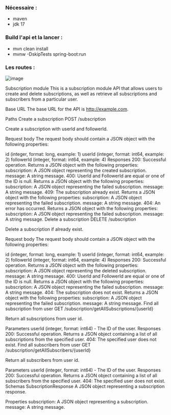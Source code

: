 ### Nécessaire : 
- maven
- jdk 17

### Build l'api et la lancer :
- mvn clean install
- mvnw -DskipTests spring-boot:run

### Les routes :
![image](https://github.com/projet-de-specialite/subscription/assets/42963508/43396716-3f42-4125-87b8-7d3ba3d2fdce)

Subscription module
This is a subscription module API that allows users to create and delete subscriptions, as well as retrieve all subscriptions and subscribers from a particular user.

Base URL
The base URL for the API is http://example.com.

Paths
Create a subscription
POST /subscription

Create a subscription with userId and followerId.

Request body
The request body should contain a JSON object with the following properties:

id (integer, format: long, example: 1)
userId (integer, format: int64, example: 2)
followerId (integer, format: int64, example: 4)
Responses
200: Successful operation. Returns a JSON object with the following properties:
subscription: A JSON object representing the created subscription.
message: A string message.
400: UserId and FollowerId are equal or one of the ID is null. Returns a JSON object with the following properties:
subscription: A JSON object representing the failed subscription.
message: A string message.
409: The subscription already exist. Returns a JSON object with the following properties:
subscription: A JSON object representing the failed subscription.
message: A string message.
404: An error has occurred. Returns a JSON object with the following properties:
subscription: A JSON object representing the failed subscription.
message: A string message.
Delete a subscription
DELETE /subscription

Delete a subscription if already exist.

Request body
The request body should contain a JSON object with the following properties:

id (integer, format: long, example: 1)
userId (integer, format: int64, example: 2)
followerId (integer, format: int64, example: 4)
Responses
200: Successful operation. Returns a JSON object with the following properties:
subscription: A JSON object representing the deleted subscription.
message: A string message.
400: UserId and FollowerId are equal or one of the ID is null. Returns a JSON object with the following properties:
subscription: A JSON object representing the failed subscription.
message: A string message.
404: The subscription does not exist. Returns a JSON object with the following properties:
subscription: A JSON object representing the failed subscription.
message: A string message.
Find all subscription from user
GET /subscription/getAllSubscriptions/{userId}

Return all subscriptions from user id.

Parameters
userId (integer, format: int64) - The ID of the user.
Responses
200: Successful operation. Returns a JSON object containing a list of all subscriptions from the specified user.
404: The specified user does not exist.
Find all subscribers from user
GET /subscription/getAllSubscribers/{userId}

Return all subscribers from user id.

Parameters
userId (integer, format: int64) - The ID of the user.
Responses
200: Successful operation. Returns a JSON object containing a list of all subscribers from the specified user.
404: The specified user does not exist.
Schemas
SubscriptionResponse
A JSON object representing a subscription response.

Properties
subscription: A JSON object representing a subscription.
message: A string message.
